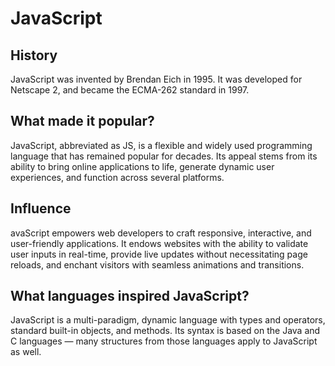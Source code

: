 # JavaScript

## History
JavaScript was invented by Brendan Eich in 1995. It was developed for Netscape 2, and became the ECMA-262 standard in 1997. 

## What made it popular?
JavaScript, abbreviated as JS, is a flexible and widely used programming language that has remained popular for decades. Its appeal stems from its ability to bring online applications to life, generate dynamic user experiences, and function across several platforms.

## Influence
avaScript empowers web developers to craft responsive, interactive, and user-friendly applications. It endows websites with the ability to validate user inputs in real-time, provide live updates without necessitating page reloads, and enchant visitors with seamless animations and transitions.

## What languages inspired JavaScript?
JavaScript is a multi-paradigm, dynamic language with types and operators, standard built-in objects, and methods. Its syntax is based on the Java and C languages — many structures from those languages apply to JavaScript as well. 
